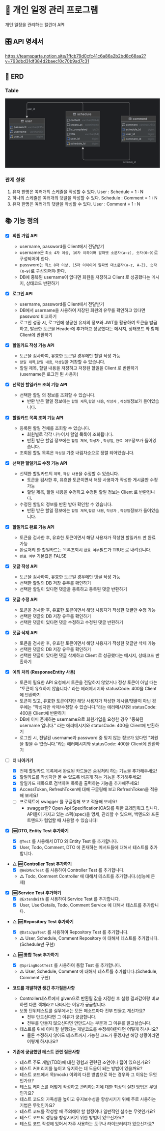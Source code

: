 # 📅 개인 일정 관리 프로그램


개인 일정을 관리하는 캘린더 API

## 🎛️ API 명세서
https://teamsparta.notion.site/1ffcb79d0cfc41c6a86a2b2bd8c68aa2?v=763dbd31df384d2baec10c70b9ad7c31

## 🔐 ERD
### **Table**
![img.png](img.png)


### **관계 설정**

1. 유저 한명은 여러개의 스케줄을 작성할 수 있다.
   User : Schedule = 1 : N
2. 하나의 스케줄은 여러개의 댓글을 작성할 수 있다.
   Schedule : Comment = 1 : N
3. 유저 한명은 여러개의 댓글을 작성할 수 있다.
   User : Comment = 1 : N


## 📚 기능 정의

- [x] **회원 가입 API**
  - username, password를 Client에서 전달받기
  - username은  `최소 4자 이상, 10자 이하이며 알파벳 소문자(a~z), 숫자(0~9)`로 구성되어야 한다.
  - password는  `최소 8자 이상, 15자 이하이며 알파벳 대소문자(a~z, A~Z), 숫자(0~9)`로 구성되어야 한다.
  - DB에 중복된 username이 없다면 회원을 저장하고 Client 로 성공했다는 메시지, 상태코드 반환하기


- [x] **로그인 API**
  - username, password를 Client에서 전달받기
  - DB에서 username을 사용하여 저장된 회원의 유무를 확인하고 있다면 password 비교하기
  - 로그인 성공 시, 로그인에 성공한 유저의 정보와 JWT를 활용하여 토큰을 발급하고,
    발급한 토큰을 Header에 추가하고 성공했다는 메시지, 상태코드 와 함께 Client에 반환하기


- [x] **할일카드 작성 기능 API**
  - 토큰을 검사하여, 유효한 토큰일 경우에만 할일 작성 가능
  - `할일 제목`,`할일 내용`, `작성일`을 저장할 수 있습니다.
  - 할일 제목, 할일 내용을 저장하고 저장된 할일을 Client 로 반환하기(username은 로그인 된 사용자)


- [x] **선택한 할일카드 조회 기능 API**
  - 선택한 할일 의 정보를 조회할 수 있습니다.
    - 반환 받은 할일 정보에는 `할일 제목`,`할일 내용`, `작성자` , `작성일`정보가 들어있습니다.


- [x] **할일카드 목록 조회 기능 API**
  - 등록된 할일 전체를 조회할 수 있습니다.
      - 회원별로 각각 나누어서 할일 목록이 조회됩니다.
      - 반환 받은 할일 정보에는 `할일 제목`, `작성자` , `작성일`, `완료 여부`정보가 들어있습니다.
  - 조회된 할일 목록은 `작성일` 기준 내림차순으로 정렬 되어있습니다.


- [x] **선택한 할일카드 수정 기능 API**
  - 선택한 할일카드의 `제목`, `작성 내용`을 수정할 수 있습니다.
      - 토큰을 검사한 후, 유효한 토큰이면서 해당 사용자가 작성한 게시글만 수정 가능
      - 할일 제목, 할일 내용을 수정하고 수정된 할일 정보는 Client 로 반환됩니다.
  - 수정된 할일의 정보를 반환 받아 확인할 수 있습니다.
    - 반환 받은 할일 정보에는 `할일 제목`,`할일 내용`, `작성자` , `작성일`정보가 들어있습니다.


- [x] **할일카드 완료 기능 API**
  - 토큰을 검사한 후, 유효한 토큰이면서 해당 사용자가 작성한 할일카드 만 완료 가능
  - 완료처리 한 할일카드는 목록조회시 `완료 여부`필드가 TRUE 로 내려갑니다.
  - `완료 여부` 기본값은 FALSE


- [x]  **댓글 작성 API**
    - 토큰을 검사하여, 유효한 토큰일 경우에만 댓글 작성 가능
    - 선택한 할일의 DB 저장 유무를 확인하기
    - 선택한 할일이 있다면 댓글을 등록하고 등록된 댓글 반환하기


- [x]  **댓글 수정 API**
    - 토큰을 검사한 후, 유효한 토큰이면서 해당 사용자가 작성한 댓글만 수정 가능
    - 선택한 댓글의 DB 저장 유무를 확인하기
    - 선택한 댓글이 있다면 댓글 수정하고 수정된 댓글 반환하기


- [x]  **댓글 삭제 API**
    - 토큰을 검사한 후, 유효한 토큰이면서 해당 사용자가 작성한 댓글만 삭제 가능
    - 선택한 댓글의 DB 저장 유무를 확인하기
    - 선택한 댓글이 있다면 댓글 삭제하고 Client 로 성공했다는 메시지, 상태코드 반환하기


- [x]  **예외 처리 (ResponseEntity 사용)**
    - 토큰이 필요한 API 요청에서 토큰을 전달하지 않았거나 정상 토큰이 아닐 때는 "토큰이 유효하지 않습니다." 라는 에러메시지와 statusCode: 400을 Client에 반환하기
    - 토큰이 있고, 유효한 토큰이지만 해당 사용자가 작성한 게시글/댓글이 아닌 경우에는 “작성자만 삭제/수정할 수 있습니다.”라는 에러메시지와 statusCode: 400을 Client에 반환하기
    - DB에 이미 존재하는 username으로 회원가입을 요청한 경우 "중복된 username 입니다." 라는 에러메시지와 statusCode: 400을 Client에 반환하기
    - 로그인 시, 전달된 username과 password 중 맞지 않는 정보가 있다면 "회원을 찾을 수 없습니다."라는 에러메시지와 statusCode: 400을 Client에 반환하기

- [ ] **더 나아가기**
  - [x] 전체 할일카드 목록에서 완료된 카드들은 숨김처리 하는 기능을 추가해주세요!
  - [x] 할일카드를 작성자만 볼 수 있도록 비공개 하는 기능을 추가해주세요!
  - [x] 할일카드 제목으로 검색하여 목록을 출력하는 기능을 추가해주세요!
  - [x] AccessToken, RefreshToken에 대해 구글링해 보고 RefreshToken을 적용해 보세요!
  - [ ] 프로젝트에 swagger 를 구글링해 보고 적용해 보세요!
    - swagger란? Open Api Specification(OAS)를 위한 프레임워크 입니다. API들이 가지고 있는 스펙(spec)을 명세, 관리할 수 있으며, 백엔드와 프론트엔드가 협업할 때 사용할 수 있습니다!


- [x]  **🆕 DTO, Entity Test 추가하기**
    - [x] `@Test` 를 사용해서 DTO 와 Entity Test 를 추가합니다.
    - [x] User, Todo, Comment, DTO 에 존재하는 메서드들에 대해서 테스트를 추가합니다.
- △  **🆕 Controller Test 추가하기**
    - [x] `@WebMvcTest` 를 사용하여 Controller Test 를 추가합니다.
    -  △ Todo, Comment Controller 에 대해서 테스트를 추가합니다.(성능에 문제)
- [x]  **🆕 Service Test 추가하기**
    - [x] `@ExtendWith` 를 사용하여 Service Test 를 추가합니다.
    - [x] User, UserDetails, Todo, Comment Service 에 대해서 테스트를 추가합니다.
- △  **🆕 Repository Test 추가하기**
    - [x] `@DataJpaTest` 를 사용하여 Repository Test 를 추가합니다.
    -  △ User, Schedule, Comment Repository 에 대해서 테스트를 추가합니다.(Schedule만 구현)
- △  **🆕 통합 Test 추가하기**
    - [x] `@SpringBootTest` 를 사용하여 통합 Test 를 추가합니다.
    -  △ User, Schedule, Comment 에 대해서 테스트를 추가합니다.(Schedule, Comment 구현)

- **코드를 개발하면 생긴 추가질문사항**
  - Controller테스트에서 given으로 반환될 값을 지정한 후 실행 결과값이랑 비교하면 다른 객체라고 나타나는 이유가 궁금합니다.
  - 보통 단위테스트를 실무에서는 모든 메소드마다 전부 만들고 계신가요?
    - 전부 만드신다면 그 이유가 궁금합니다.
    - 전부를 만들지 않으신다면 안만드시는 부분과 그 이유를 알고싶습니다.
  - 테스트를 위해 이미 잘 실행되는 개발코드를 수정해야한다면 어떻게 하시나요?
    - 물론 수정하지 않아도 테스트까지 가능한 코드가 좋겠지만 해당 상황이라면 어떻게 하시나요?

- **기존에 궁금했던 테스트 관련 질문사항**
  - 테스트 주도 개발(TDD)에 대한 경험과 관련된 조언이나 팁이 있으신가요?
  - 테스트 커버리지를 높이고 유지하는 데 도움이 되는 방법이 있을까요?
  - 테스트 코드에서 목(mock) 이외의 다른 방법으로 하는 경우와 그 이유는 무엇인가요?
  - 테스트 케이스를 어떻게 작성하고 관리하는지에 대한 최상의 실천 방법은 무엇인가요?
  - 테스트 코드의 가독성을 높이고 유지보수성을 향상시키기 위해 주로 사용하는 기법은 무엇인가요?
  - 테스트 코드를 작성할 때 주의해야 할 함정이나 일반적인 실수는 무엇인가요?
  - 테스트 코드의 성능을 향상시키기 위한 방법이 있으신가요?
  - 테스트 코드 작성에 있어서 자주 사용하는 도구나 라이브러리가 있으신가요?